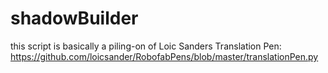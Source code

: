 # shadowBuilder
this script is basically a piling-on of Loic Sanders Translation Pen: https://github.com/loicsander/RobofabPens/blob/master/translationPen.py
